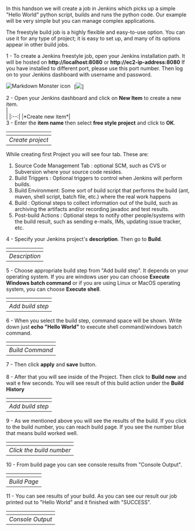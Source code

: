 In this handson we will create a job in Jenkins which picks up a simple "Hello World" python script, builds and runs the python code. Our example will be very simple but you can manage complex applications.

The freestyle build job is a highly flexible and easy-to-use option. You can use it for any type of project; it is easy to set up, and many of its options appear in other build jobs.

 1 - To create a Jenkins freestyle job, open your Jenkins installation path. It will be hosted on <b>http://localhost:8080</b> or <b>http://ec2-ip-address:8080</b> If you have installed to different port, please use this port number. Then log on to your Jenkins dashboard with username and password.

<img src="https://media.clarusway.com/Jenkins/3-1-1-1-browser.png"
     alt="Markdown Monster icon"
     style="float: left; margin-right: 10px;" />
[<img src="https://media.clarusway.com/Jenkins/3-1-1-1-browser.png">]

<div class="alert alert-success" role="alert">  
2 - Open your Jenkins dashboard and click on <b>New Item</b> to create a new item.
</div>
|<center><img src="https://media.clarusway.com/Jenkins/3-1-2-create-a-new-item.png" class="img-fluid" alt=""></center>|
|:--:|
|*Create new item*|

<div class="alert alert-success" role="alert">  
3 - Enter the <b>item name</b> then select <b>free style project</b> and click to <b>OK</b>.
</div>

|<center><img src="https://media.clarusway.com/Jenkins/3-2-2.png" class="img-fluid" alt=""></center>|
|:--:|
|*Create project*|

While creating first Project you will see four tab. These are:

1. Source Code Management Tab : optional SCM, such as CVS or Subversion where your source code resides.
2. Build Triggers : Optional triggers to control when Jenkins will perform builds.
3. Build Environment: Some sort of build script that performs the build (ant, maven, shell script, batch file, etc.) where the real work happens
4. Build : Optional steps to collect information out of the build, such as archiving the artifacts and/or recording javadoc and test results.
5. Post-build Actions : Optional steps to notify other people/systems with the build result, such as sending e-mails, IMs, updating issue tracker, etc.

<div class="alert alert-success" role="alert">  
4 - Specify your Jenkins project's <b>description</b>. Then go to <b>Build</b>.
</div>

|<center><img src="https://media.clarusway.com/Jenkins/3-+description.png" class="img-fluid" alt=""></center>|
|:--:|
|*Description*|

<div class="alert alert-success" role="alert">  
5 - Choose appropriate build step from "Add build step". It depends on your operating system.  If you are windows user you can choose <b>Execute Windows batch command</b> or if you are using  Linux or MacOS operating system, you can choose <b>Execute shell</b>.
</div> 

|<center><img src="https://media.clarusway.com/Jenkins/3-build.png" class="img-fluid" alt=""></center>|
|:--:|
|*Add build step*|

<div class="alert alert-success" role="alert">  
6 - When you select the build step, command space will be shown. Write down just <b>echo "Hello World"</b> to execute shell command/windows batch command.
</div> 

|<center><img src="https://media.clarusway.com/Jenkins/jenkins-build-command.png" class="img-fluid" alt=""></center>|
|:--:|
|*Build Command*|

<div class="alert alert-success" role="alert">  
7 - Then click <b>apply</b>  and <b>save</b>  button.
</br></br>
8 - After that you will see inside of the Project. Then click to <b>Build now</b> and wait e few seconds. You will see result of this build action under the <b>Build History</b>
</div> 

|<center><img src="https://media.clarusway.com/Jenkins/3-build-now.png" class="img-fluid" alt=""></center>|
|:--:|
|*Add build step*|

<div class="alert alert-success" role="alert">  
9 - As we mentioned above you will see the results of the build. If you click to the build number, you can reach build page. If you see the number blue that means build worked well.
</div> 

|<center><img src="https://media.clarusway.com/Jenkins/3-build-history.png" class="img-fluid" alt=""></center>|
|:--:|
|*Click the build number*|

<div class="alert alert-success" role="alert">  
10 - From build page you can see console results from "Console Output".
</div> 

|<center><img src="https://media.clarusway.com/Jenkins/3-console-output1.png" class="img-fluid" alt=""></center>|
|:--:|
|*Build Page*|

<div class="alert alert-success" role="alert">  
11 - You can see results of your build. As you can see our result our job printed out to "Hello World" and it finished with "SUCCESS".
</div> 

|<center><img src="https://media.clarusway.com/Jenkins/3-console-output.png" class="img-fluid" alt=""></center>|
|:--:|
|*Console Output*|

